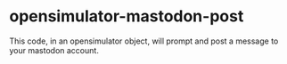 # opensimulator-mastodon-post
This code, in an opensimulator object, will prompt and post a message to your mastodon account. 
